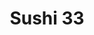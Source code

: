 ---
layout: place
title: "Sushi 33"
permalink: /new-york/flushing/sushi-33.html
stateAbbr: NY
stateName: New York
cityName: Flushing
seo:
  name: "Sushi 33"
  type: Restaurant
  links: http://www.regoparksushi33.com/
description: "Looking for sushi in Flushing, New York? Check out Sushi 33 for a delightful Japanese dining experience. Enjoy a variety of sushi and other dishes in a welco..."
place_id: ChIJGXvZjTdewokRyYCV4y3GYlo
photos:
  - name: >-
      places/ChIJGXvZjTdewokRyYCV4y3GYlo/photos/AeeoHcKx0lbd50wNzahL78aPiVG2Dx97PnB9lU0G736SNZv-ubobNR7OqgZsrLxSn7-GXvfY7Dv4GzI75_-Gm2F3-Zon8yWumiV4NA0FQOZuH5ByrDCCSmkvc9wjU_itcehFCK9UimlPGbQfCZVq6yQNqUP-cqr7DaNY44-xDq0IRGbv_NTE938bs8u_9Wk6FhBXEYoFVocODW_KXxppYlqOGf7uoglxXQ-yXyAl8ZGLmWYfrVo-zWiZw5UezPCmxPyyBjx1l2-pLv8EJds5NDqM2wqtSUZk6S8Vqfdf3Kc6gwl0IQQEZWXgxfQcfLKQGVQ0fkUV2LxdRQD5JThKIHP68MmfGlwAl3Hy911NnEJ79mXExakNA9NFkEsIEPRJ-deUiJTdBafXA1zExUeOeAOvXgQN7tGR7viu3VH3frYCNeNan8u8
    widthPx: 3024
    heightPx: 4032
    authorAttributions:
      - displayName: Chak Alex
        uri: https://maps.google.com/maps/contrib/103640231564036634436
        photoUri: >-
          https://lh3.googleusercontent.com/a-/ALV-UjUyDset7KmzlwgttTXzNXgFAZJ1rPP-VzrDR_35kV3Mg3GiB6IDDQ=s100-p-k-no-mo
    flagContentUri: >-
      https://www.google.com/local/imagery/report/?cb_client=maps_api_places.places_api&image_key=!1e10!2sCIHM0ogKEICAgICU1a63-AE&hl=en-US
    googleMapsUri: >-
      https://www.google.com/maps/place//data=!3m4!1e2!3m2!1sCIHM0ogKEICAgICU1a63-AE!2e10!4m2!3m1!1s0x89c25e378dd97b19:0x5a62c62de39580c9
  - name: >-
      places/ChIJGXvZjTdewokRyYCV4y3GYlo/photos/AeeoHcKnTkkHg_cr_CI3i0-iu5kQEiNkU0rSe1zdoTT5Gj2vk5Jm8YrCAdwf_1R6YYEiMDZDY7SNiNFLfZK_WmENyuKtlDk3W8y15PkaDea02dnPuJhQcgqk332Fsrp2pX2WVwXAjgFHQ-ZAWTSlmea-f2Y4wfpOIcmSU2131g6AX2eatN3liOBiGGnHt9NIqWYTLBKm7o4VaKnfsxgNF8Z8heehzknZuk4KHAxZAE-lApcxFFO-DKVNF_-205pqdAcNHiiNjxhsnzOZCRwump4IBB8KlRgBpvntSE5P_oJYty598FRwZiGsDYSjpYoGGE7xE_XtaG09INSbMUPAfBE2MP3kD1pjIx0HgekGFx620BimduggZg3DXgx-h3tSdN5F56C5Gz7vP2AF8IAg_Kn5PG7-Az80yAhp6qNK37UXjAZ59F8o
    widthPx: 4208
    heightPx: 2368
    authorAttributions:
      - displayName: Remiland King
        uri: https://maps.google.com/maps/contrib/107360003951112292934
        photoUri: >-
          https://lh3.googleusercontent.com/a/ACg8ocJyNmATn8Q0_uPpaVgT7ZCO5wXl4Hynx8p6eEiAtVHzZICTqg=s100-p-k-no-mo
    flagContentUri: >-
      https://www.google.com/local/imagery/report/?cb_client=maps_api_places.places_api&image_key=!1e10!2sCIHM0ogKEICAgICkgqnTgQE&hl=en-US
    googleMapsUri: >-
      https://www.google.com/maps/place//data=!3m4!1e2!3m2!1sCIHM0ogKEICAgICkgqnTgQE!2e10!4m2!3m1!1s0x89c25e378dd97b19:0x5a62c62de39580c9
  - name: >-
      places/ChIJGXvZjTdewokRyYCV4y3GYlo/photos/AeeoHcInkGq0Hogz5nHseOdqOIsjp44lPPpGsX4mttYi5BcMLj0hG3f-crHUYobUyt3LZM4grta2xYl94lx2rlp444o-FY6193FBcaAlB_l0uyWyF53zUBsEJPstp4BNiePQb2FdMIyVETLip2IVVnxAvy5vmEbzyDhN6IwREetgFfxa2152khsP7RtOJ6lnkvEo8o0f7OXC4HzPNDs0k3Kz-7fAZ758Hawvm1B9LeX3te3EpWkcesldiQuiIfD6TT3zzWz62BFJdK75OKIzUdX-hvry8nSb8duQ_eLS5EHx7WSoM_3mVFSc-fZAe1jZftsLJw00dmmBmT_7U0mK_fboDLn78V7igczBoSZMHmiY7sdfB-YxdNJDhWlt2rcbGI0M3ZWCKMYEqAUvh0DDEgQw03XYFOCVeWvPmT4EKKwPzzWVOA
    widthPx: 3024
    heightPx: 4032
    authorAttributions:
      - displayName: Michele Wong
        uri: https://maps.google.com/maps/contrib/104738817447474095933
        photoUri: >-
          https://lh3.googleusercontent.com/a-/ALV-UjUCWAcdqQDY4Wp7_eL_R-uVcc2Cn-XKN3YcanxMRh1BKO4A5CRB=s100-p-k-no-mo
    flagContentUri: >-
      https://www.google.com/local/imagery/report/?cb_client=maps_api_places.places_api&image_key=!1e10!2sCIHM0ogKEICAgICv3cXbbg&hl=en-US
    googleMapsUri: >-
      https://www.google.com/maps/place//data=!3m4!1e2!3m2!1sCIHM0ogKEICAgICv3cXbbg!2e10!4m2!3m1!1s0x89c25e378dd97b19:0x5a62c62de39580c9
  - name: >-
      places/ChIJGXvZjTdewokRyYCV4y3GYlo/photos/AeeoHcLaoD3RGyPp8F8qkaR_KwiHxYHtMXgAbVt3_2YuatfAzQ4GAg21G9NbHhjQnG6DL97moa5afpA4JiFcKWIRphP4g3ba8WwulIUpT1q5Yuj5coLU7urrJXcYX-HAHyAMLMFQQrw_OtlT8IlTt8SpB8KvRnmppI4b1OCB1XwsP5vtOVlSJkJrc5H4b131l4pbL7PVHc35rjHcywKDJ4E-b06q1VcGbmbF-mxWJvnWKGLl0Hl5xWYFaKB3rtjkQUuTdg_CxcN53HDEkdwfbWNoPxRNfd8n6Y7jOeRyU-4h9A0trR4d4wcjGgLj8CowfiFSYYuKLtqiuLA4sbNasct-5wFQ1IM5BmGAJTJKGSTRG67UVc5vspJqbYXQsTyFBTKrcVaS6_ohGBO9JQIj1wJJ0Fv_m2QOyKRjpJ6fYsX-XJtHXQ
    widthPx: 4032
    heightPx: 3024
    authorAttributions:
      - displayName: Klarissa Mo
        uri: https://maps.google.com/maps/contrib/109001402495692533374
        photoUri: >-
          https://lh3.googleusercontent.com/a-/ALV-UjX6BdtvbCZBj9z_Rs5tI9Qz39IJ0aVyGBVLGs4LjQ-CusqtsBQX=s100-p-k-no-mo
    flagContentUri: >-
      https://www.google.com/local/imagery/report/?cb_client=maps_api_places.places_api&image_key=!1e10!2sCIHM0ogKEICAgICE5pbiTA&hl=en-US
    googleMapsUri: >-
      https://www.google.com/maps/place//data=!3m4!1e2!3m2!1sCIHM0ogKEICAgICE5pbiTA!2e10!4m2!3m1!1s0x89c25e378dd97b19:0x5a62c62de39580c9
  - name: >-
      places/ChIJGXvZjTdewokRyYCV4y3GYlo/photos/AeeoHcJ6B3tlKb4y2sZTWMTIhX8EfzTD1YYses9L0fm0p_Y1SbKz0rwkSVRZhfFdsmkg3ptzy8ivLwUImrwMuo67Ov1dSMNaIsvH0aeBw-m-q7x0i-CI_F8AdGlMwK3wv6_WOjPYNJvpP9fWVMPCwG7OqRmwC7yz0Lc9afEHTDR4TxSDbhtWsw_IVp99e4Pw4D8BITsoXiONXsyWOqD-WJLUvBTkfek3iAZR_csA7ua_0sW-wcX5k_YdTiHgSau6leZdcdspBACWe9MlMbbocd2RpnvVMl8aU6XsF58bPJICahGgDykSwSgWpE6_kle0PhxFrodjafgUcTA7qKPgw-1UMyTHdqkRh5G_xyad85E5SF2Ppu243IRoNME7y-HjwYZfnFeIHlaSkmAVsvFf7XGO3BVg0mO7I2uk3wBG6U0cG40pgQ
    widthPx: 4000
    heightPx: 2250
    authorAttributions:
      - displayName: M T
        uri: https://maps.google.com/maps/contrib/113375420028360875067
        photoUri: >-
          https://lh3.googleusercontent.com/a-/ALV-UjWgDShSUyAjHgc5-oz4I2figPd3XLVuvwfDh0Qr3OkKYPyoTXM=s100-p-k-no-mo
    flagContentUri: >-
      https://www.google.com/local/imagery/report/?cb_client=maps_api_places.places_api&image_key=!1e10!2sCIHM0ogKEICAgICH3_y1cw&hl=en-US
    googleMapsUri: >-
      https://www.google.com/maps/place//data=!3m4!1e2!3m2!1sCIHM0ogKEICAgICH3_y1cw!2e10!4m2!3m1!1s0x89c25e378dd97b19:0x5a62c62de39580c9
  - name: >-
      places/ChIJGXvZjTdewokRyYCV4y3GYlo/photos/AeeoHcKKy0_1DZy6bo7huXN690LtasBe2j1XEZ5bIh4M5kidTXeTndpOXieVEMOPfltx7F7GWopX9fPE4eAf_wH5HT5DLE-MJXg6o7qUbqOLd-HFlTok4DQckCrc6ez71jEU5Dpcyen7g8T3TqbBJI_oAGLA3WwKP8IyEhHEKKw3kRqg8IHATGBOnnEIe7RWFhk2I-xVi2LaQfpZOg6C6dZEfP7IXRBJ6Aj3dcKAux5a81E_jutSrK1wmYifprdSJBdw3_dcao5r0wynt1LoUn2C5uevXHAhyjXqYFTxqIxwvs2p-I3BXCOKt8_gClHWL3fwQGGgsAnrelzZJbYaas79n1SjljTErfvDM8z6o1xXqEd3lPR22MU7AlxtxCyaGhH0XlqmIlKhyXdVJwwfQVhxrA5qX2zyY-h1AtpssW09iz7uTg
    widthPx: 4208
    heightPx: 2368
    authorAttributions:
      - displayName: Remiland King
        uri: https://maps.google.com/maps/contrib/107360003951112292934
        photoUri: >-
          https://lh3.googleusercontent.com/a/ACg8ocJyNmATn8Q0_uPpaVgT7ZCO5wXl4Hynx8p6eEiAtVHzZICTqg=s100-p-k-no-mo
    flagContentUri: >-
      https://www.google.com/local/imagery/report/?cb_client=maps_api_places.places_api&image_key=!1e10!2sCIHM0ogKEICAgICkgqnTfg&hl=en-US
    googleMapsUri: >-
      https://www.google.com/maps/place//data=!3m4!1e2!3m2!1sCIHM0ogKEICAgICkgqnTfg!2e10!4m2!3m1!1s0x89c25e378dd97b19:0x5a62c62de39580c9
  - name: >-
      places/ChIJGXvZjTdewokRyYCV4y3GYlo/photos/AeeoHcLLC-e-sQFTOK8Lm30Ycv7WnWQCALhVtPXE_z9LnRNYZADHM2-eMBsXxvgLuNxKikhAqNkqQ56MYBXGnbws_cwqVZlqbskUWCvgyZc3X4k-9F5XpV0DiiwG9EcWbFRHKJc3fkASx7Nbx97R-wL-Fq9yS_1jGal9B_-An_4-aij2uEwjVD_Z3SV8uM2z-GS-YfNpHH2TprWwbHGnjihqy_3OUapigAZatZk0U1QUv0HAA2-xgwA9SPHfGftD-BCWyAXIVZxDmLVVQkic36M5ZPWv01fOZxz0Yd4CMfGLhJ4qkGeuJgJ1jONAGYlB6buZ3eCPg1Opxmenu0Y65BC2VC1wekqyH-J3wMoOAVVcxfZoAGXbM5FBRbSJvZRB8zdbGStxsrO7w3yu02YmR8LuUwOgm6ZYOeiaSPbNSd9vKEw
    widthPx: 3024
    heightPx: 4032
    authorAttributions:
      - displayName: Bridget Coolick
        uri: https://maps.google.com/maps/contrib/100117961922166228345
        photoUri: >-
          https://lh3.googleusercontent.com/a-/ALV-UjXHdHfQ44PbTe1LLK6WJvXLMvsGfmDWWKrihbg9jx3YGLV3c09P6Q=s100-p-k-no-mo
    flagContentUri: >-
      https://www.google.com/local/imagery/report/?cb_client=maps_api_places.places_api&image_key=!1e10!2sCIHM0ogKEICAgIDcgJ6CTQ&hl=en-US
    googleMapsUri: >-
      https://www.google.com/maps/place//data=!3m4!1e2!3m2!1sCIHM0ogKEICAgIDcgJ6CTQ!2e10!4m2!3m1!1s0x89c25e378dd97b19:0x5a62c62de39580c9
  - name: >-
      places/ChIJGXvZjTdewokRyYCV4y3GYlo/photos/AeeoHcIre8CSdwrrxwtTNDqGkV0rPXa3hT_DGuZJjcxZ00yyci3GMcNuJ3Qqp_FRgDWb_q6L7iSCXKaA61SIWnUy35zB7HoLFmrQ-u44fzRGSpY-lagt63w8wBHf_HcQu2XieDhB5QRTa9RmH1NtBpgA7RD5TljKzpltopXRPc7v0vslMGQyaLTpXHVaOHF6z60wZ7HhX1r0BaPOVSf3G7-wHM8lhhZ9iXGmwtV6sHQVW04plyc7OHv1GhfV1rR2JIXtbV9WNMg3vtKpHh1hNQDAm3oeJ4hpk-JiQwpLpXkIH5WfEdWHm9zZJXu4oATTNqfx6BsZLUBg3P27hLnr1Uru08sOuav99x0C7TTpPmsJGgiVOZqVSTDaU49e9YfIUFUlTJJsy0FeEPLJ08Xd0rZjvez-ZGvZpt2kSPCWc6yljebEmQ
    widthPx: 4208
    heightPx: 2368
    authorAttributions:
      - displayName: Remiland King
        uri: https://maps.google.com/maps/contrib/107360003951112292934
        photoUri: >-
          https://lh3.googleusercontent.com/a/ACg8ocJyNmATn8Q0_uPpaVgT7ZCO5wXl4Hynx8p6eEiAtVHzZICTqg=s100-p-k-no-mo
    flagContentUri: >-
      https://www.google.com/local/imagery/report/?cb_client=maps_api_places.places_api&image_key=!1e10!2sCIHM0ogKEICAgICkgqnTEQ&hl=en-US
    googleMapsUri: >-
      https://www.google.com/maps/place//data=!3m4!1e2!3m2!1sCIHM0ogKEICAgICkgqnTEQ!2e10!4m2!3m1!1s0x89c25e378dd97b19:0x5a62c62de39580c9
  - name: >-
      places/ChIJGXvZjTdewokRyYCV4y3GYlo/photos/AeeoHcIxqD2x7X1J6IPL91EXUiyekProXB0NKaYckuOVSmORdioepWAQZ5N2Q__bf8xH4_COcOEbhCX3lE_T0G5hnP5rx-_LSeidAkfCWRva7xjS37rbBP9_UlSyIQwc8P884gEar4Zni2CDMn8W7fyqWr7IG2ugC-5aAsvNDJ-N2ebOD-5yg2_MxGPaFY83i9uAOyoknaXCH2oWhHl-66Y2UP2LJSiJjBU2x6gvUrlnIVEm7OSj7tz46fGN1MWSg0e4DJedAZNd4AnvRaQnsI21_tAWuT82Sbg4aLLBtW8rAY2mNYQ076tHd14tEMb1Of2NfZgzRiv0vPX61VXLieNz0J3zrLQR9uk-0Zpwm1NVHYBzp-oPxa6U3iaXcXLPYuMjkZKLDlUf_b2OI9Kou257AjVwpW-H45ArbeHan5MC_m_dkA
    widthPx: 4032
    heightPx: 3024
    authorAttributions:
      - displayName: Essential Viewfinder
        uri: https://maps.google.com/maps/contrib/102479800700456015165
        photoUri: >-
          https://lh3.googleusercontent.com/a-/ALV-UjVOVsZrutTzbsdYLwP9qW62HOBdYGUBWwUCpQyGCbeHgcKiGMtt=s100-p-k-no-mo
    flagContentUri: >-
      https://www.google.com/local/imagery/report/?cb_client=maps_api_places.places_api&image_key=!1e10!2sCIHM0ogKEICAgICE8oftPw&hl=en-US
    googleMapsUri: >-
      https://www.google.com/maps/place//data=!3m4!1e2!3m2!1sCIHM0ogKEICAgICE8oftPw!2e10!4m2!3m1!1s0x89c25e378dd97b19:0x5a62c62de39580c9
  - name: >-
      places/ChIJGXvZjTdewokRyYCV4y3GYlo/photos/AeeoHcKK1HuQtW5abepiuIP8ZbUcMm5EO-D5xK4eQuoBhXpmK5QuCUgp3H37qz3ZL9IWQbeU2hicRdsqSka1rxTtsskY6-OMC6Xb7WnapCMTurvhtGTc-JkA8dK89m_OpLwLfwYklrgiaJKgCDnmS_4POEFrA0J-Lt2KxJ2l2X-Eb96G0wa4dHxQYRAbTqba78X03ApktQkoUlZ70u6gzC8NzF3qAOtJsKr9vwhLQ-_-j_d71gXEWn2rnw-fGIZTR6asNNzYneLTiYVGVGhysxVJr5_nqxb-Lt7JHHZ4GlRwWcrGRhfZtSkvbScC2I0RwLSmKV_u8_VO0_gVxgL15jnFpdSOLkP-KmHOeEGNfv0vu6FCngeBuRQPdZTZhobpJ8z6n9C3HhDuD_aiQRj9l8cdAW4GJyAQVUf9YvnTCqm1L0nshw
    widthPx: 3072
    heightPx: 4080
    authorAttributions:
      - displayName: Sweet Saccharine
        uri: https://maps.google.com/maps/contrib/118260831528716889646
        photoUri: >-
          https://lh3.googleusercontent.com/a-/ALV-UjX1jYtOFlLden45wepewdELoZXymbxbIiniwukR-9hWYlY6jiw1PQ=s100-p-k-no-mo
    flagContentUri: >-
      https://www.google.com/local/imagery/report/?cb_client=maps_api_places.places_api&image_key=!1e10!2sCIHM0ogKEICAgICOkuShKA&hl=en-US
    googleMapsUri: >-
      https://www.google.com/maps/place//data=!3m4!1e2!3m2!1sCIHM0ogKEICAgICOkuShKA!2e10!4m2!3m1!1s0x89c25e378dd97b19:0x5a62c62de39580c9
address: 63-56 Booth St, Flushing, NY 11374, USA
street: 63-56 Booth St
city: Flushing
state: NY
zip: '11374'
country: USA
neighborhood: Flushing
latitude: '40.728673'
longitude: '-73.863677'
accessibility_options:
  wheelchairAccessibleEntrance: true
business_status: OPERATIONAL
name: Sushi 33
google_maps_links:
  directionsUri: >-
    https://www.google.com/maps/dir//''/data=!4m7!4m6!1m1!4e2!1m2!1m1!1s0x89c25e378dd97b19:0x5a62c62de39580c9!3e0
  placeUri: https://maps.google.com/?cid=6512985911525212361
  writeAReviewUri: >-
    https://www.google.com/maps/place//data=!4m3!3m2!1s0x89c25e378dd97b19:0x5a62c62de39580c9!12e1
  reviewsUri: >-
    https://www.google.com/maps/place//data=!4m4!3m3!1s0x89c25e378dd97b19:0x5a62c62de39580c9!9m1!1b1
  photosUri: >-
    https://www.google.com/maps/place//data=!4m3!3m2!1s0x89c25e378dd97b19:0x5a62c62de39580c9!10e5
primary_type: Sushi Restaurant
opening_hours:
  regular: null
  current: null
secondary_opening_hours:
  regular:
    weekdayDescriptions: null
    type: null
  current:
    weekdayDescriptions: null
    type: null
phone: (718) 896-3033
price_level: PRICE_LEVEL_INEXPENSIVE
price_range: $10 &ndash; $20
rating: '4.3'
rating_count: 140
website: http://www.regoparksushi33.com/
reviews: null
parking_options: null
payment_options: null
allow_dogs: null
curbside_pickup: null
delivery: null
dine_in: null
good_for_children: null
good_for_groups: null
good_for_sports: null
live_music: null
menu_for_children: null
outdoor_seating: null
reservable: null
restroom: null
serves_beer: null
serves_breakfast: null
serves_brunch: null
serves_cocktails: null
serves_coffee: null
serves_dinner: null
serves_dessert: null
serves_lunch: null
serves_vegetarian_food: null
serves_wine: null
takeout: null
summary: null

---